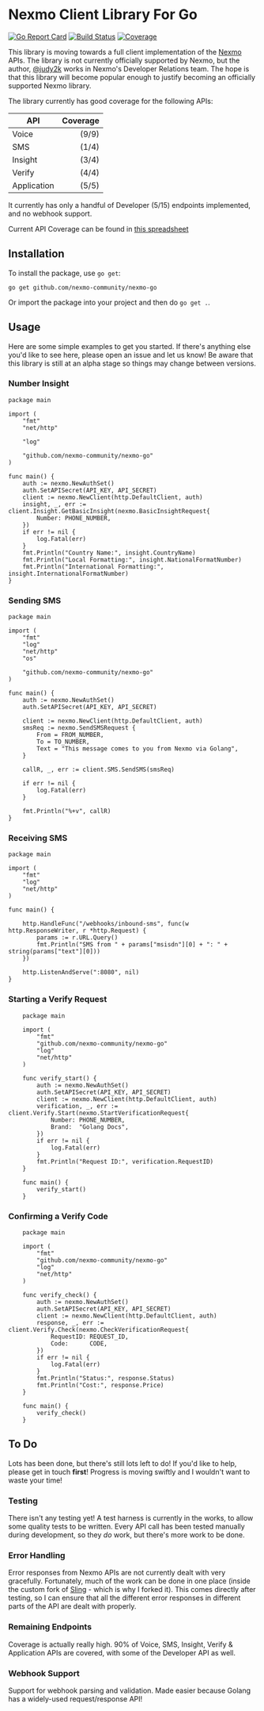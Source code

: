 # Nexmo Client Library For Go

[![Go Report Card](https://goreportcard.com/badge/github.com/judy2k/nexmo-go)](https://goreportcard.com/report/github.com/judy2k/nexmo-go)
[![Build Status](https://travis-ci.org/judy2k/nexmo-go.svg?branch=master)](https://travis-ci.org/judy2k/nexmo-go)
[![Coverage](https://codecov.io/gh/judy2k/nexmo-go/branch/master/graph/badge.svg)](https://codecov.io/gh/judy2k/nexmo-go)


This library is moving towards a full client implementation of the
[Nexmo](https://www.nexmo.com/) APIs. The library is not currently officially
supported by Nexmo, but the author, [@judy2k](https://twitter.com/judy2k)
works in Nexmo's Developer Relations team. The hope is that this library will 
become popular enough to justify becoming an officially supported
Nexmo library.

The library currently has good coverage for the following APIs:

API         | Coverage
------------|---------:
Voice       | (9/9)
SMS         | (1/4) 
Insight     | (3/4)
Verify      | (4/4)
Application | (5/5)

It currently has only a handful of Developer (5/15) endpoints implemented, and no
webhook support.

Current API Coverage can be found in [this spreadsheet](https://docs.google.com/spreadsheets/d/19lsAoW2oiGMK7Xg0dOw5KPdOOix1Oo-GaTWkRyVRMXI/pubhtml#)

## Installation

To install the package, use `go get`:

```
go get github.com/nexmo-community/nexmo-go
```

Or import the package into your project and then do `go get .`.

## Usage

Here are some simple examples to get you started. If there's anything else you'd like to see here, please open an issue and let us know! Be aware that this library is still at an alpha stage so things may change between versions.

### Number Insight

```golang
package main

import (
	"fmt"
	"net/http"

	"log"

	"github.com/nexmo-community/nexmo-go"
)

func main() {
	auth := nexmo.NewAuthSet()
	auth.SetAPISecret(API_KEY, API_SECRET)
	client := nexmo.NewClient(http.DefaultClient, auth)
	insight, _, err := client.Insight.GetBasicInsight(nexmo.BasicInsightRequest{
		Number: PHONE_NUMBER,
	})
	if err != nil {
		log.Fatal(err)
	}
	fmt.Println("Country Name:", insight.CountryName)
	fmt.Println("Local Formatting:", insight.NationalFormatNumber)
	fmt.Println("International Formatting:", insight.InternationalFormatNumber)
}
```

### Sending SMS

```golang
package main

import (
	"fmt"
	"log"
	"net/http"
	"os"

	"github.com/nexmo-community/nexmo-go"
)

func main() {
	auth := nexmo.NewAuthSet()
	auth.SetAPISecret(API_KEY, API_SECRET)

	client := nexmo.NewClient(http.DefaultClient, auth)
	smsReq := nexmo.SendSMSRequest {
	    From = FROM_NUMBER,
	    To = TO_NUMBER,
	    Text = "This message comes to you from Nexmo via Golang",
    }

	callR, _, err := client.SMS.SendSMS(smsReq)

	if err != nil {
		log.Fatal(err)
	}

	fmt.Println("%+v", callR)
}
```

### Receiving SMS

```golang
package main

import (
	"fmt"
	"log"
	"net/http"
)

func main() {

	http.HandleFunc("/webhooks/inbound-sms", func(w http.ResponseWriter, r *http.Request) {
		params := r.URL.Query()
		fmt.Println("SMS from " + params["msisdn"][0] + ": " + string(params["text"][0]))
	})

	http.ListenAndServe(":8080", nil)
}
```

### Starting a Verify Request


```golang
    package main

    import (
        "fmt"
        "github.com/nexmo-community/nexmo-go"
        "log"
        "net/http"
    )

    func verify_start() {
        auth := nexmo.NewAuthSet()
        auth.SetAPISecret(API_KEY, API_SECRET)
        client := nexmo.NewClient(http.DefaultClient, auth)
        verification, _, err := client.Verify.Start(nexmo.StartVerificationRequest{
            Number: PHONE_NUMBER,
            Brand:  "Golang Docs",
        })
        if err != nil {
            log.Fatal(err)
        }
        fmt.Println("Request ID:", verification.RequestID)
    }

    func main() {
        verify_start()
    }
```

### Confirming a Verify Code

```golang
    package main

    import (
        "fmt"
        "github.com/nexmo-community/nexmo-go"
        "log"
        "net/http"
    )

    func verify_check() {
        auth := nexmo.NewAuthSet()
        auth.SetAPISecret(API_KEY, API_SECRET)
        client := nexmo.NewClient(http.DefaultClient, auth)
        response, _, err := client.Verify.Check(nexmo.CheckVerificationRequest{
            RequestID: REQUEST_ID,
            Code:      CODE,
        })
        if err != nil {
            log.Fatal(err)
        }
        fmt.Println("Status:", response.Status)
        fmt.Println("Cost:", response.Price)
    }

    func main() {
        verify_check()
    }
```

## To Do

Lots has been done, but there's still lots left to do! If you'd like to help,
please get in touch **first**! Progress is moving swiftly and I wouldn't want
to waste your time!

### Testing

There isn't any testing yet! A test harness is currently in the works, to
allow some quality tests to be written. Every API call has been tested
manually during development, so they *do* work, but there's more work to
be done.

### Error Handling

Error responses from Nexmo APIs are not currently dealt with very gracefully.
Fortunately, much of the work can be done in one place (inside the custom fork
of [Sling](https://github.com/dghubble/sling) - which is why I forked it).
This comes directly after testing, so I can ensure that all the different
error responses in different parts of the API are dealt with properly.

### Remaining Endpoints

Coverage is actually really high. 90% of Voice, SMS, Insight, Verify &
Application APIs are covered, with some of the Developer API as well.

### Webhook Support

Support for webhook parsing and validation. Made easier because Golang has
a widely-used request/response API!
